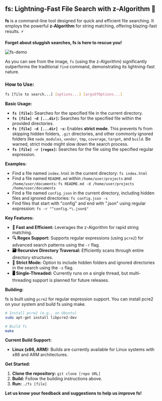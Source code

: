 ## fs:  Lightning-Fast File Search with z-Algorithm 🚀

**fs** is a command-line tool designed for quick and efficient file searching. It employs the powerful **z-Algorithm** for string matching, offering blazing-fast results. ⚡

**Forget about sluggish searches, fs is here to rescue you!**

![fs-demo](https://i.imgur.com/ZaC0QmF.png)

As you can see from the image, `fs` (using the z-Algorithm) significantly outperforms the traditional `find` command, demonstrating its lightning-fast nature.

### How to Use:

```bash
fs [file to search...] [options...] [argsOfOptions...] 
```

**Basic Usage:**

* **`fs [file]`:** Searches for the specified file in the current directory.
* **`fs [file] -d [...dir]`:** Searches for the specified file within the provided directories. 
* **`fs [file] -d [...dir] -s`:**  Enables **strict mode**. This prevents fs from skipping hidden folders, `.git` directories, and other commonly ignored folders like `node_modules`, `vendor`, `tmp`, `coverage`, `target`, and `build`.  Be warned, strict mode might slow down the search process.
* **`fs [file] -r [regex]`:** Searches for the file using the specified regular expression.

**Examples:**

* Find a file named `index.html` in the current directory: `fs index.html`
* Find a file named `README.md` within `/home/user/projects` and `/home/user/documents`: `fs README.md -d /home/user/projects /home/user/documents`
* Find a file named `config.json` in the current directory, including hidden files and ignored directories: `fs config.json -s`
* Find files that start with "config" and end with ".json" using regular expression: `fs -r "^config.*\.json$"`

**Key Features:**

* **🚀 Fast and Efficient:**  Leverages the z-Algorithm for rapid string matching.
* **🔍 Regex Support:**  Supports regular expressions (using `pcre2`) for advanced search patterns using the `-r` flag. 
* **🗃️ Recursive Directory Traversal:**  Efficiently scans through entire directory structures.
* **🚫 Strict Mode:**  Option to include hidden folders and ignored directories in the search using the `-s` flag.
* **🖥️ Single-Threaded:**  Currently runs on a single thread, but multi-threading support is planned for future releases.

**Building:**

fs is built using `pcre2` for regular expression support.  You can install pcre2 on your system and build fs using make. 

```bash
# Install pcre2 (e.g., on Ubuntu)
sudo apt-get install libpcre2-dev

# Build fs
make
```

**Current Build Support:**

* **Linux (x86, ARM):**  Builds are currently available for Linux systems with x86 and ARM architectures. 

**Get Started:**

1. **Clone the repository:** `git clone [repo URL]`
2. **Build:**  Follow the building instructions above.
3. **Run:** `./fs [file]`

**Let us know your feedback and suggestions to help us improve fs!** 



